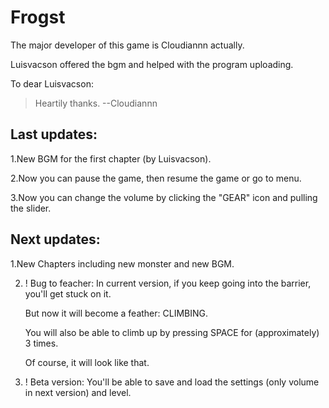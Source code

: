 # Frogst

The major developer of this game is Cloudiannn actually.

Luisvacson offered the bgm and helped with the program uploading.


To dear Luisvacson:

> Heartily thanks.    --Cloudiannn


## Last updates:

1.New BGM for the first chapter (by Luisvacson).

2.Now you can pause the game, then resume the game or go to menu.

3.Now you can change the volume by clicking the "GEAR" icon and pulling the slider.


## Next updates:

1.New Chapters including new monster and new BGM.

2. ! Bug to feacher: In current version, if you keep going into the barrier, you'll get stuck on it.

   But now it will become a feather: CLIMBING.
   
   You will also be able to climb up by pressing SPACE for (approximately) 3 times.
   
   Of course, it will look like that.

3. ! Beta version: You'll be able to save and load the settings (only volume in next version) and level.
